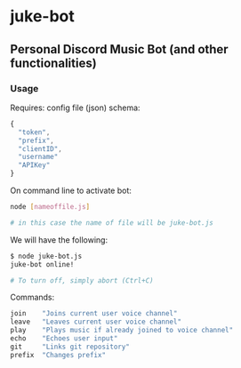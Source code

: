 # juke-bot
## Personal Discord Music Bot (and other functionalities)

### Usage
Requires: config file (json) schema:
```JavaScript
{
  "token",
  "prefix",
  "clientID",
  "username"
  "APIKey"
}
```

On command line to activate bot:
```Bash
node [nameoffile.js]

# in this case the name of file will be juke-bot.js
```

We will have the following:
```Bash
$ node juke-bot.js
juke-bot online!

# To turn off, simply abort (Ctrl+C)
```
Commands:
```Java
join    "Joins current user voice channel"
leave   "Leaves current user voice channel"
play    "Plays music if already joined to voice channel"
echo    "Echoes user input"
git     "Links git repository"
prefix  "Changes prefix"
```